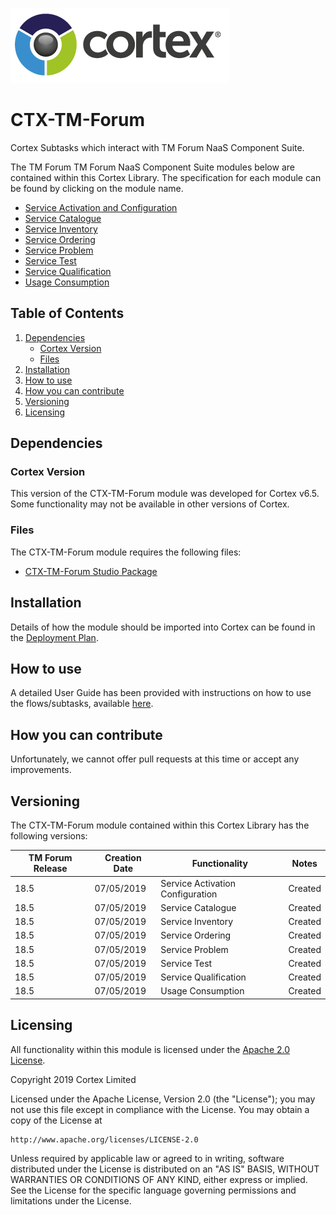 <a href="https://www.cortex-ia.com/" target="_blank"><img src="https://github.com/CortexIATest/CTXImages/blob/master/Cortex-350-120.png" alt="Welcome to Cortex!" width="350" height="120" border="0"></a>

# CTX-TM-Forum
Cortex Subtasks which interact with TM Forum NaaS Component Suite.

The TM Forum TM Forum NaaS Component Suite modules below are contained within this Cortex Library. The specification for each module can be found by clicking on the module name.
* [Service Activation and Configuration](https://www.tmforum.org/resources/specification/tmf640-service-activation-and-configuration-api-rest-specification-r18-5-0/)
* [Service Catalogue](https://www.tmforum.org/resources/specification/tmf633-service-catalog-api-rest-specification-r18-5-0/)
* [Service Inventory](https://www.tmforum.org/resources/specification/tmf638-service-inventory-api-rest-specification-r18-5-0/)
* [Service Ordering](https://www.tmforum.org/resources/specification/tmf641-service-ordering-api-rest-specification-r18-5-0/)
* [Service Problem](https://www.tmforum.org/resources/specification/tmf656-service-problem-api-rest-specification-r18-5-0/)
* [Service Test](https://www.tmforum.org/resources/specification/tmf653-service-test-api-rest-specification-r18-5-0/)
* [Service Qualification](https://www.tmforum.org/resources/specification/tmf645-service-qualification-api-rest-specification-r18-5-0/)
* [Usage Consumption](https://www.tmforum.org/resources/specification/tmf677-usage-consumption-api-rest-specification-r18-5-0/)

## Table of Contents
1) [Dependencies](#dependencies)
    * [Cortex Version](#cortex-version)
    * [Files](#files)
1) [Installation](#installation)
1) [How to use](#how-to-use)
1) [How you can contribute](#how-you-can-contribute)
1) [Versioning](#versioning)
1) [Licensing](#licensing)

## Dependencies
### Cortex Version
This version of the CTX-TM-Forum module was developed for Cortex v6.5. Some functionality may not be available in other versions of Cortex.

### Files
The CTX-TM-Forum module requires the following files:
* [CTX-TM-Forum Studio Package](https://github.com/CortexIATest/CTX-TM-Forum/blob/master/CTX-TM-Forum%20-%20Studio%20Package/v1.0/CTX-TM-Forum.studiopkg)

## Installation
Details of how the module should be imported into Cortex can be found in the [Deployment Plan](https://github.com/CortexIntelligentAutomation/CTX-TM-Forum/blob/master/CTX%20-%20TM-Forum%20-%20Deployment%20Plan.pdf).

## How to use
A detailed User Guide has been provided with instructions on how to use the flows/subtasks, available [here](https://github.com/CortexIntelligentAutomation/CTX-TM-Forum/blob/master/CTX-TM-Forum%20User%20Guide.pdf).

## How you can contribute
Unfortunately, we cannot offer pull requests at this time or accept any improvements.

## Versioning
The CTX-TM-Forum module contained within this Cortex Library has the following versions:

TM Forum Release | Creation Date | Functionality | Notes
------------- | ----------- | ----------- | -----------
18.5 | 07/05/2019 | Service Activation Configuration | Created
18.5 | 07/05/2019 | Service Catalogue | Created
18.5 | 07/05/2019 | Service Inventory | Created
18.5 | 07/05/2019 | Service Ordering | Created
18.5 | 07/05/2019 | Service Problem | Created
18.5 | 07/05/2019 | Service Test | Created
18.5 | 07/05/2019 | Service Qualification | Created
18.5 | 07/05/2019 | Usage Consumption | Created

## Licensing
All functionality within this module is licensed under the [Apache 2.0 License](https://www.apache.org/licenses/LICENSE-2.0).

Copyright 2019 Cortex Limited

Licensed under the Apache License, Version 2.0 (the "License");
you may not use this file except in compliance with the License.
You may obtain a copy of the License at

    http://www.apache.org/licenses/LICENSE-2.0

Unless required by applicable law or agreed to in writing, software
distributed under the License is distributed on an "AS IS" BASIS,
WITHOUT WARRANTIES OR CONDITIONS OF ANY KIND, either express or implied.
See the License for the specific language governing permissions and
limitations under the License.
